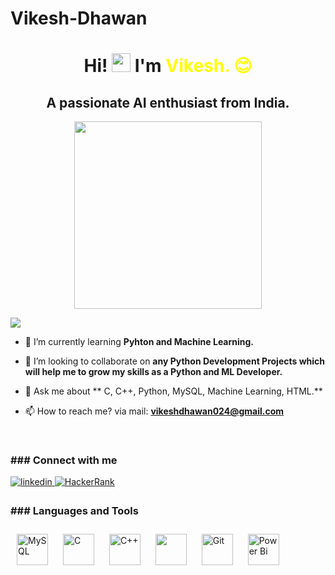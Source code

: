 # Vikesh-Dhawan
<h1    align="center">Hi! <img src="https://media.giphy.com/media/hvRJCLFzcasrR4ia7z/giphy.gif" width="30px"> I'm <span style="color:yellow;">Vikesh. 😊</span></h1>



<h2 align="center">A passionate  AI enthusiast from India.</h2>

   <p align="center">
  <img src= "https://i.pinimg.com/originals/ef/2d/b0/ef2db0885d94fd149a4b7914923bb2a3.gif"  width="300" height="300">
  </p>

 
 ![](https://komarev.com/ghpvc/?username=VikeshDhawan02&color=ff8c00)
  
 - 🌱 I’m currently learning **Pyhton and Machine Learning.**

- 👯 I’m looking to collaborate on **any Python Development Projects which will help me to grow my skills as a Python and ML Developer.**

- 💬 Ask me about ** C, C++, Python, MySQL, Machine Learning, HTML.**

- 📫 How to reach me? via mail: **vikeshdhawan024@gmail.com**

<br>

<h3 align="left">### Connect with me</h3>

<a href="https://www.linkedin.com/in/vikesh-dhawan/=" target="_blank">
<img src=https://img.shields.io/badge/linkedin-%231E77B5.svg?&style=for-the-badge&logo=linkedin&logoColor=white alt=linkedin style="margin-bottom: 5px;" />
</a> 
<a href="https://www.hackerrank.com/vikeshdhawan024?hr_r=1" target="_blank">
<img src=	https://img.shields.io/badge/-Hackerrank-2EC866?style=for-the-badge&logo=HackerRank&logoColor=white alt=HackerRank style="margin-bottom: 5px;" />
</a>
<br>


<h3 align="left">### Languages and Tools</h3>
<div align="left">        
<a href="https://www.mysql.com/" target="_blank"><img style="margin: 10px" src="https://profilinator.rishav.dev/skills-assets/mysql-original-wordmark.svg" alt="MySQL" height="50" /></a>  
<a href="https://www.cprogramming.com/" target="_blank"><img style="margin: 10px" src="https://profilinator.rishav.dev/skills-assets/c-original.svg" alt="C" height="50" /></a>  
<a href="https://www.cplusplus.com/" target="_blank"><img style="margin: 10px" src="https://profilinator.rishav.dev/skills-assets/cplusplus-original.svg" alt="C++" height="50" /></a>  
<a href="https://www.python.org/" target="_blank"><img style="margin: 10px" src="https://i.pinimg.com/originals/95/91/ed/9591ed82caa8d20c30db96cb7298d3a9.png" height="50" /></a>
<a href="https://github.com/" target="_blank"><img style="margin: 10px" src="https://profilinator.rishav.dev/skills-assets/git-scm-icon.svg" alt="Git" height="50" /></a>     
<a href="https://powerbi.microsoft.com/en-us/" target="_blank"><img style="margin: 10px" src="https://profilinator.rishav.dev/skills-assets/powerbi.png" alt="Power Bi" height="50" /></a>  
</div>
